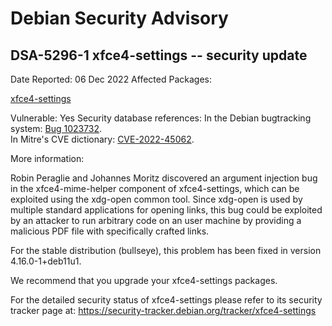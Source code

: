 
Debian Security Advisory
========================


DSA-5296-1 xfce4-settings -- security update
--------------------------------------------



Date Reported:
06 Dec 2022
Affected Packages:

[xfce4-settings](https://packages.debian.org/src:xfce4-settings)

Vulnerable:
Yes
Security database references:
In the Debian bugtracking system: [Bug 1023732](https://bugs.debian.org/cgi-bin/bugreport.cgi?bug=1023732).  
In Mitre's CVE dictionary: [CVE-2022-45062](https://security-tracker.debian.org/tracker/CVE-2022-45062).  

More information:

Robin Peraglie and Johannes Moritz discovered an argument injection bug in the
xfce4-mime-helper component of xfce4-settings, which can be exploited using the
xdg-open common tool. Since xdg-open is used by multiple standard applications
for opening links, this bug could be exploited by an attacker to run arbitrary
code on an user machine by providing a malicious PDF file with specifically
crafted links.


For the stable distribution (bullseye), this problem has been fixed in
version 4.16.0-1+deb11u1.


We recommend that you upgrade your xfce4-settings packages.


For the detailed security status of xfce4-settings please refer to
its security tracker page at:
<https://security-tracker.debian.org/tracker/xfce4-settings>





